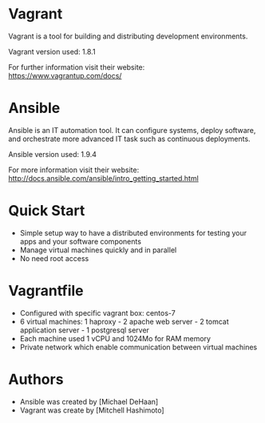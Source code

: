Vagrant
=======
Vagrant is a tool for building and distributing development environments.

Vagrant version used: 1.8.1

For further information visit their website: https://www.vagrantup.com/docs/

Ansible
=======
Ansible is an IT automation tool. It can configure systems, deploy software, and orchestrate more advanced IT task such as continuous deployments.

Ansible version used: 1.9.4

For more information visit their website: http://docs.ansible.com/ansible/intro_getting_started.html

Quick Start
===========

 * Simple setup way to have a distributed environments for testing your apps and your software components
 * Manage virtual machines quickly and in parallel 
 * No need root access

Vagrantfile
===========

 * Configured with specific vagrant box: centos-7
 * 6 virtual machines: 1 haproxy - 2 apache web server - 2 tomcat application server - 1 postgresql server
 * Each machine used 1 vCPU and 1024Mo for RAM memory
 * Private network which enable communication between virtual machines

Authors
=========

 * Ansible was created by [Michael DeHaan]
 * Vagrant was create by [Mitchell Hashimoto]